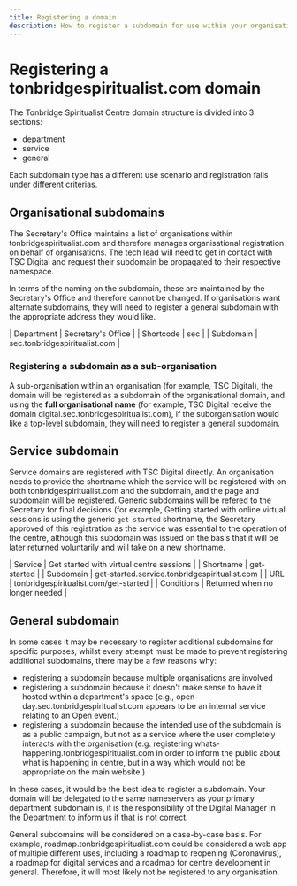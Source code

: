 ```yaml
---
title: Registering a domain
description: How to register a subdomain for use within your organisation
---
```


# Registering a tonbridgespiritualist.com domain

The Tonbridge Spiritualist Centre domain structure is divided into 3 sections:
- department
- service
- general

Each subdomain type has a different use scenario and registration falls under different criterias.

## Organisational subdomains
The Secretary's Office maintains a list of organisations within tonbridgespiritualist.com and therefore manages organisational registration on behalf of organisations. The tech lead will need to get in contact with TSC Digital and request their subdomain be propagated to their respective namespace.    

In terms of the naming on the subdomain, these are maintained by the Secretary's Office and therefore cannot be changed. If organisations want alternate subdomains, they will need to register a general subdomain with the appropriate address they would like.


| Department | Secretary's Office            |
| Shortcode  | sec                           |
| Subdomain  | sec.tonbridgespiritualist.com |

### Registering a subdomain as a sub-organisation
A sub-organisation within an organisation (for example, TSC Digital), the domain will be registered as a subdomain of the organisational domain, and using the **full organisational name** (for example, TSC Digital receive the domain digital.sec.tonbridgespiritualist.com), if the suborganisation would like a top-level subdomain, they will need to register a general subdomain.

## Service subdomain
Service domains are registered with TSC Digital directly. An organisation needs to provide the shortname which the service will be registered with on both tonbridgespiritualist.com and the subdomain, and the page and subdomain will be registered. Generic subdomains will be refered to the Secretary for final decisions (for example, Getting started with online virtual sessions is using the generic `get-started` shortname, the Secretary approved of this registration as the service was essential to the operation of the centre, although this subdomain was issued on the basis that it will be later returned voluntarily and will take on a new shortname.

| Service    | Get started with virtual centre sessions      |
| Shortname  | get-started                                   |
| Subdomain  | get-started.service.tonbridgespiritualist.com |
| URL        | tonbridgespiritualist.com/get-started         |
| Conditions | Returned when no longer needed                |

## General subdomain
In some cases it may be necessary to register additional subdomains for specific purposes, whilst every attempt must be made to prevent registering additional subdomains, there may be a few reasons why:
- registering a subdomain because multiple organisations are involved
- registering a subdomain because it doesn't make sense to have it hosted within a department's space (e.g., open-day.sec.tonbridgespiritualist.com appears to be an internal service relating to an Open event.)
- registering a subdomain because the intended use of the subdomain is as a public campaign, but not as a service where the user completely interacts with the organisation (e.g. registering whats-happening.tonbridgespiritualist.com in order to inform the public about what is happening in centre, but in a way which would not be appropriate on the main website.)   

In these cases, it would be the best idea to register a subdomain. Your domain will be delegated to the same nameservers as your primary department subdomain is, it is the responsibility of the Digital Manager in the Department to inform us if that is not correct.    

General subdomains will be considered on a case-by-case basis. For example, roadmap.tonbridgespiritualist.com could be considered a web app of multiple different uses, including a roadmap to reopening (Coronavirus), a roadmap for digital services and a roadmap for centre development in general. Therefore, it will most likely not be registered to any organisation.

